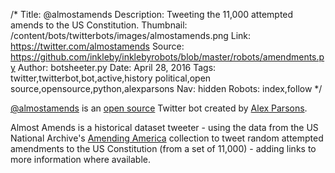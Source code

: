 /*
Title: @almostamends
Description: Tweeting the 11,000 attempted amends to the US Constitution.
Thumbnail: /content/bots/twitterbots/images/almostamends.png
Link: https://twitter.com/almostamends
Source: https://github.com/inkleby/inklebyrobots/blob/master/robots/amendments.py
Author: botsheeter.py
Date: April 28, 2016
Tags: twitter,twitterbot,bot,active,history political,open source,opensource,python,alexparsons
Nav: hidden
Robots: index,follow
*/

[@almostamends](https://twitter.com/almostamends) is an [open source](https://github.com/inkleby/inklebyrobots/blob/master/robots/amendments.py) Twitter bot created by [Alex Parsons](https://twitter.com/alexparsons).

Almost Amends is a historical dataset tweeter - using the data from the US National Archive's [Amending America](https://www.archives.gov/amending-america/) collection to tweet random attempted amendments to the US Constitution (from a set of 11,000) - adding links to more information where available.
